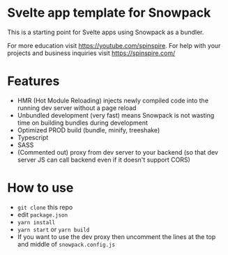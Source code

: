# Svelte app template for Snowpack

This is a starting point for Svelte apps using Snowpack as a bundler.

For more education visit https://youtube.com/spinspire. For help with your
projects and business inquiries visit https://spinspire.com/

# Features

- HMR (Hot Module Reloading) injects newly compiled code into the running
  dev server without a page reload
- Unbundled development (very fast) means Snowpack is not wasting time on
  building bundles during development
- Optimized PROD build (bundle, minify, treeshake)
- Typescript
- SASS
- (Commented out) proxy from dev server to your backend (so that dev server JS
  can call backend even if it doesn't support CORS)

# How to use

- `git clone` this repo
- edit `package.json`
- `yarn install`
- `yarn start` or `yarn build`
- If you want to use the dev proxy then uncomment the lines at the top and middle
  of `snowpack.config.js`